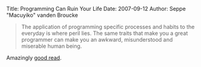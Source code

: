 Title: Programming Can Ruin Your Life
Date: 2007-09-12
Author: Seppe "Macuyiko" vanden Broucke

> The application of programming specific processes and habits to the everyday is where peril lies. The same traits that make you a great programmer can make you an awkward, misunderstood and miserable human being.
Amazingly [good read](http://devizen.com/blog/2007/09/11/ruin/). 
